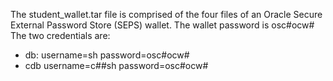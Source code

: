 The student_wallet.tar file is comprised of the four files of an Oracle Secure External Password Store (SEPS) wallet.
The wallet password is osc#ocw#
The two credentials are:
 - db: username=sh password=osc#ocw#
 - cdb username=c##sh password=osc#ocw#
